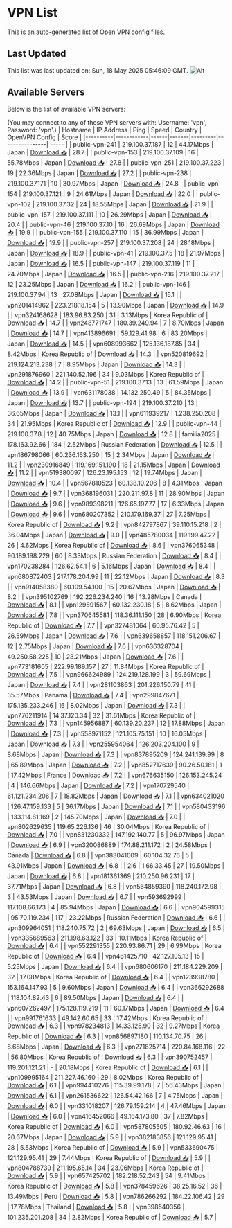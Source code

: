# VPN List

This is an auto-generated list of Open VPN config files.

## Last Updated

This list was last updated on: Sun, 18 May 2025 05:46:09 GMT.
![Alt](https://repobeats.axiom.co/api/embed/186b98318ef1479477931607c1ad7d823f12451f.svg "Repobeats analytics image")

## Available Servers

Below is the list of available VPN servers:

(You may connect to any of these VPN servers with: Username: 'vpn', Password: 'vpn'.)
| Hostname | IP Address | Ping | Speed | Country | OpenVPN Config | Score |
|----------|------------|------|-------|---------|----------------| ----- |
| public-vpn-241 | 219.100.37.187 | 12 | 44.17Mbps | Japan | [Download 📥](./configs/server_0_JP.ovpn) | 28.7 |
| public-vpn-153 | 219.100.37.109 | 16 | 55.78Mbps | Japan | [Download 📥](./configs/server_1_JP.ovpn) | 27.8 |
| public-vpn-251 | 219.100.37.223 | 19 | 22.36Mbps | Japan | [Download 📥](./configs/server_2_JP.ovpn) | 27.2 |
| public-vpn-238 | 219.100.37.171 | 10 | 30.97Mbps | Japan | [Download 📥](./configs/server_3_JP.ovpn) | 24.8 |
| public-vpn-154 | 219.100.37.121 | 9 | 24.61Mbps | Japan | [Download 📥](./configs/server_4_JP.ovpn) | 22.0 |
| public-vpn-102 | 219.100.37.32 | 24 | 18.55Mbps | Japan | [Download 📥](./configs/server_5_JP.ovpn) | 21.9 |
| public-vpn-157 | 219.100.37.111 | 10 | 26.29Mbps | Japan | [Download 📥](./configs/server_6_JP.ovpn) | 20.4 |
| public-vpn-46 | 219.100.37.10 | 16 | 26.69Mbps | Japan | [Download 📥](./configs/server_7_JP.ovpn) | 19.9 |
| public-vpn-155 | 219.100.37.110 | 15 | 36.99Mbps | Japan | [Download 📥](./configs/server_8_JP.ovpn) | 19.9 |
| public-vpn-257 | 219.100.37.208 | 24 | 28.18Mbps | Japan | [Download 📥](./configs/server_9_JP.ovpn) | 18.9 |
| public-vpn-41 | 219.100.37.5 | 18 | 21.97Mbps | Japan | [Download 📥](./configs/server_10_JP.ovpn) | 16.5 |
| public-vpn-147 | 219.100.37.119 | 11 | 24.70Mbps | Japan | [Download 📥](./configs/server_11_JP.ovpn) | 16.5 |
| public-vpn-216 | 219.100.37.217 | 12 | 23.25Mbps | Japan | [Download 📥](./configs/server_12_JP.ovpn) | 16.2 |
| public-vpn-146 | 219.100.37.94 | 13 | 27.08Mbps | Japan | [Download 📥](./configs/server_13_JP.ovpn) | 15.1 |
| vpn201414962 | 223.218.18.154 | 5 | 13.90Mbps | Japan | [Download 📥](./configs/server_14_JP.ovpn) | 14.9 |
| vpn324168628 | 183.96.83.250 | 31 | 3.13Mbps | Korea Republic of | [Download 📥](./configs/server_15_KR.ovpn) | 14.7 |
| vpn248771747 | 180.39.249.94 | 7 | 8.70Mbps | Japan | [Download 📥](./configs/server_16_JP.ovpn) | 14.7 |
| vpn413896691 | 59.129.41.98 | 6 | 83.20Mbps | Japan | [Download 📥](./configs/server_17_JP.ovpn) | 14.5 |
| vpn608993662 | 125.136.187.85 | 34 | 8.42Mbps | Korea Republic of | [Download 📥](./configs/server_18_KR.ovpn) | 14.3 |
| vpn520819692 | 219.124.213.238 | 7 | 8.95Mbps | Japan | [Download 📥](./configs/server_19_JP.ovpn) | 14.3 |
| vpn291876960 | 221.140.52.196 | 34 | 9.03Mbps | Korea Republic of | [Download 📥](./configs/server_20_KR.ovpn) | 14.2 |
| public-vpn-51 | 219.100.37.13 | 13 | 61.59Mbps | Japan | [Download 📥](./configs/server_21_JP.ovpn) | 13.9 |
| vpn631178038 | 14.132.250.49 | 5 | 84.35Mbps | Japan | [Download 📥](./configs/server_22_JP.ovpn) | 13.7 |
| public-vpn-194 | 219.100.37.210 | 13 | 36.65Mbps | Japan | [Download 📥](./configs/server_23_JP.ovpn) | 13.1 |
| vpn611939217 | 1.238.250.208 | 34 | 21.95Mbps | Korea Republic of | [Download 📥](./configs/server_24_KR.ovpn) | 12.9 |
| public-vpn-44 | 219.100.37.8 | 12 | 40.75Mbps | Japan | [Download 📥](./configs/server_25_JP.ovpn) | 12.8 |
| familia2025 | 178.163.92.66 | 184 | 2.52Mbps | Russian Federation | [Download 📥](./configs/server_26_RU.ovpn) | 12.5 |
| vpn186798066 | 60.236.163.250 | 15 | 2.34Mbps | Japan | [Download 📥](./configs/server_27_JP.ovpn) | 11.2 |
| vpn230916849 | 119.169.151.190 | 18 | 21.15Mbps | Japan | [Download 📥](./configs/server_28_JP.ovpn) | 11.2 |
| vpn519380097 | 126.23.195.153 | 12 | 19.74Mbps | Japan | [Download 📥](./configs/server_29_JP.ovpn) | 10.4 |
| vpn567810523 | 60.138.10.206 | 8 | 4.31Mbps | Japan | [Download 📥](./configs/server_30_JP.ovpn) | 9.7 |
| vpn368196031 | 220.211.97.8 | 11 | 28.90Mbps | Japan | [Download 📥](./configs/server_31_JP.ovpn) | 9.6 |
| vpn989398211 | 126.65.197.77 | 17 | 6.33Mbps | Japan | [Download 📥](./configs/server_32_JP.ovpn) | 9.6 |
| vpn680207352 | 210.179.169.37 | 27 | 7.25Mbps | Korea Republic of | [Download 📥](./configs/server_33_KR.ovpn) | 9.2 |
| vpn842797867 | 39.110.15.218 | 2 | 36.04Mbps | Japan | [Download 📥](./configs/server_34_JP.ovpn) | 9.0 |
| vpn485780034 | 119.199.47.22 | 26 | 4.62Mbps | Korea Republic of | [Download 📥](./configs/server_35_KR.ovpn) | 8.6 |
| vpn376065348 | 90.189.198.229 | 60 | 8.33Mbps | Russian Federation | [Download 📥](./configs/server_36_RU.ovpn) | 8.4 |
| vpn170238284 | 126.62.54.1 | 6 | 5.16Mbps | Japan | [Download 📥](./configs/server_37_JP.ovpn) | 8.4 |
| vpn680872403 | 217.178.204.99 | 11 | 22.12Mbps | Japan | [Download 📥](./configs/server_38_JP.ovpn) | 8.3 |
| vpn914058380 | 60.109.54.100 | 15 | 20.67Mbps | Japan | [Download 📥](./configs/server_39_JP.ovpn) | 8.2 |
| vpn395102769 | 192.226.234.240 | 16 | 13.28Mbps | Canada | [Download 📥](./configs/server_40_CA.ovpn) | 8.1 |
| vpn129891567 | 60.132.230.18 | 5 | 8.62Mbps | Japan | [Download 📥](./configs/server_41_JP.ovpn) | 7.8 |
| vpn370645581 | 118.36.111.150 | 28 | 6.90Mbps | Korea Republic of | [Download 📥](./configs/server_42_KR.ovpn) | 7.7 |
| vpn327481064 | 60.95.76.42 | 5 | 26.59Mbps | Japan | [Download 📥](./configs/server_43_JP.ovpn) | 7.6 |
| vpn639658857 | 118.151.206.67 | 12 | 2.75Mbps | Japan | [Download 📥](./configs/server_44_JP.ovpn) | 7.6 |
| vpn636328704 | 49.250.58.225 | 10 | 23.21Mbps | Japan | [Download 📥](./configs/server_45_JP.ovpn) | 7.6 |
| vpn773181605 | 222.99.189.157 | 27 | 11.84Mbps | Korea Republic of | [Download 📥](./configs/server_46_KR.ovpn) | 7.5 |
| vpn966624989 | 124.219.128.199 | 3 | 59.69Mbps | Japan | [Download 📥](./configs/server_47_JP.ovpn) | 7.4 |
| vpn281103863 | 201.226.150.79 | 41 | 35.57Mbps | Panama | [Download 📥](./configs/server_48_PA.ovpn) | 7.4 |
| vpn299847671 | 175.135.233.246 | 16 | 8.02Mbps | Japan | [Download 📥](./configs/server_49_JP.ovpn) | 7.3 |
| vpn776211914 | 14.37.120.34 | 32 | 31.61Mbps | Korea Republic of | [Download 📥](./configs/server_50_KR.ovpn) | 7.3 |
| vpn145956887 | 60.139.20.237 | 12 | 17.88Mbps | Japan | [Download 📥](./configs/server_51_JP.ovpn) | 7.3 |
| vpn558971152 | 121.105.75.151 | 10 | 16.05Mbps | Japan | [Download 📥](./configs/server_52_JP.ovpn) | 7.3 |
| vpn255954064 | 126.203.204.100 | 9 | 8.68Mbps | Japan | [Download 📥](./configs/server_53_JP.ovpn) | 7.3 |
| vpn837895209 | 124.241.139.99 | 8 | 65.89Mbps | Japan | [Download 📥](./configs/server_54_JP.ovpn) | 7.2 |
| vpn852717639 | 90.26.50.181 | 1 | 17.42Mbps | France | [Download 📥](./configs/server_55_FR.ovpn) | 7.2 |
| vpn676635150 | 126.153.245.24 | 4 | 146.66Mbps | Japan | [Download 📥](./configs/server_56_JP.ovpn) | 7.2 |
| vpn170729540 | 61.121.234.206 | 7 | 18.82Mbps | Japan | [Download 📥](./configs/server_57_JP.ovpn) | 7.1 |
| vpn634021020 | 126.47.159.133 | 5 | 36.17Mbps | Japan | [Download 📥](./configs/server_58_JP.ovpn) | 7.1 |
| vpn580433196 | 133.114.81.169 | 2 | 145.70Mbps | Japan | [Download 📥](./configs/server_59_JP.ovpn) | 7.0 |
| vpn802629635 | 119.65.226.136 | 46 | 30.04Mbps | Korea Republic of | [Download 📥](./configs/server_60_KR.ovpn) | 7.0 |
| vpn831230332 | 147.192.140.77 | 5 | 96.97Mbps | Japan | [Download 📥](./configs/server_61_JP.ovpn) | 6.9 |
| vpn320086889 | 174.88.211.172 | 2 | 24.58Mbps | Canada | [Download 📥](./configs/server_62_CA.ovpn) | 6.8 |
| vpn383041009 | 60.104.32.76 | 5 | 43.91Mbps | Japan | [Download 📥](./configs/server_63_JP.ovpn) | 6.8 |
| 2i6 | 1.66.33.45 | 27 | 19.50Mbps | Japan | [Download 📥](./configs/server_64_JP.ovpn) | 6.8 |
| vpn181361369 | 210.250.96.231 | 17 | 37.71Mbps | Japan | [Download 📥](./configs/server_65_JP.ovpn) | 6.8 |
| vpn564859390 | 118.240.172.98 | 3 | 43.53Mbps | Japan | [Download 📥](./configs/server_66_JP.ovpn) | 6.7 |
| vpn593692999 | 117.108.66.173 | 4 | 85.94Mbps | Japan | [Download 📥](./configs/server_67_JP.ovpn) | 6.6 |
| vpn904599315 | 95.70.119.234 | 117 | 23.22Mbps | Russian Federation | [Download 📥](./configs/server_68_RU.ovpn) | 6.6 |
| vpn309964051 | 118.240.75.72 | 2 | 69.63Mbps | Japan | [Download 📥](./configs/server_69_JP.ovpn) | 6.5 |
| vpn335689563 | 211.198.63.122 | 33 | 10.11Mbps | Korea Republic of | [Download 📥](./configs/server_70_KR.ovpn) | 6.4 |
| vpn552291355 | 220.93.86.71 | 29 | 6.99Mbps | Korea Republic of | [Download 📥](./configs/server_71_KR.ovpn) | 6.4 |
| vpn461425710 | 42.127.105.13 | 15 | 5.25Mbps | Japan | [Download 📥](./configs/server_72_JP.ovpn) | 6.4 |
| vpn680606170 | 211.184.229.209 | 32 | 17.08Mbps | Korea Republic of | [Download 📥](./configs/server_73_KR.ovpn) | 6.4 |
| vpn123938780 | 153.164.147.93 | 5 | 9.60Mbps | Japan | [Download 📥](./configs/server_74_JP.ovpn) | 6.4 |
| vpn366292688 | 118.104.82.43 | 6 | 89.50Mbps | Japan | [Download 📥](./configs/server_75_JP.ovpn) | 6.4 |
| vpn607262497 | 175.128.119.219 | 11 | 60.17Mbps | Japan | [Download 📥](./configs/server_76_JP.ovpn) | 6.4 |
| vpn991761633 | 49.142.60.65 | 33 | 17.42Mbps | Korea Republic of | [Download 📥](./configs/server_77_KR.ovpn) | 6.3 |
| vpn978234813 | 14.33.125.90 | 32 | 9.27Mbps | Korea Republic of | [Download 📥](./configs/server_78_KR.ovpn) | 6.3 |
| vpn856897180 | 110.134.70.75 | 26 | 8.68Mbps | Japan | [Download 📥](./configs/server_79_JP.ovpn) | 6.3 |
| vpn271825714 | 220.84.168.116 | 22 | 56.80Mbps | Korea Republic of | [Download 📥](./configs/server_80_KR.ovpn) | 6.3 |
| vpn390752457 | 119.201.121.21 | - | 20.18Mbps | Korea Republic of | [Download 📥](./configs/server_81_KR.ovpn) | 6.1 |
| vpn109995164 | 211.227.46.160 | 29 | 8.02Mbps | Korea Republic of | [Download 📥](./configs/server_82_KR.ovpn) | 6.1 |
| vpn994410276 | 115.39.99.178 | 7 | 56.43Mbps | Japan | [Download 📥](./configs/server_83_JP.ovpn) | 6.1 |
| vpn261536622 | 126.54.42.166 | 7 | 4.75Mbps | Japan | [Download 📥](./configs/server_84_JP.ovpn) | 6.0 |
| vpn331018207 | 126.79.159.214 | 4 | 47.46Mbps | Japan | [Download 📥](./configs/server_85_JP.ovpn) | 6.0 |
| vpn416452066 | 49.164.173.80 | 37 | 7.82Mbps | Korea Republic of | [Download 📥](./configs/server_86_KR.ovpn) | 6.0 |
| vpn587805505 | 180.92.46.63 | 16 | 20.67Mbps | Japan | [Download 📥](./configs/server_87_JP.ovpn) | 5.9 |
| vpn382183856 | 121.129.95.41 | 28 | 5.53Mbps | Korea Republic of | [Download 📥](./configs/server_88_KR.ovpn) | 5.9 |
| vpn533690475 | 121.129.95.41 | 29 | 7.44Mbps | Korea Republic of | [Download 📥](./configs/server_89_KR.ovpn) | 5.9 |
| vpn804788739 | 211.195.65.14 | 34 | 23.06Mbps | Korea Republic of | [Download 📥](./configs/server_90_KR.ovpn) | 5.9 |
| vpn657425702 | 182.218.52.243 | 54 | 9.41Mbps | Korea Republic of | [Download 📥](./configs/server_91_KR.ovpn) | 5.8 |
| vpn378459626 | 38.25.16.52 | 36 | 13.49Mbps | Peru | [Download 📥](./configs/server_92_PE.ovpn) | 5.8 |
| vpn786266292 | 184.22.106.42 | 29 | 17.78Mbps | Thailand | [Download 📥](./configs/server_93_TH.ovpn) | 5.8 |
| vpn398540356 | 101.235.201.208 | 34 | 2.82Mbps | Korea Republic of | [Download 📥](./configs/server_94_KR.ovpn) | 5.7 |
